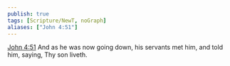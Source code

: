 ```yaml
---
publish: true
tags: [Scripture/NewT, noGraph]
aliases: ["John 4:51"]
---
```

[John 4:51](https://churchofjesuschrist.org/study/scriptures/nt/john/4?lang=eng&id=p51#p51) And as he was now going down, his servants met him, and told him, saying, Thy son liveth.
